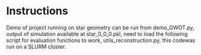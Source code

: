 # Instructions
Demo of project running on star geometry can be run from demo_GWOT.py, output of simulation available at star_0_0_0.pkl, need to load the following script for evaluation functions to work, utils_reconstruction.py, this codewas run on a SLURM cluster.
